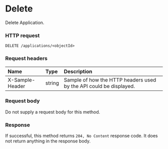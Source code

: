 # Delete

Delete Application.
### HTTP request
```http
DELETE /applications/<objectId>

```
### Request headers
| Name       | Type | Description|
|:---------------|:--------|:----------|
| X-Sample-Header  | string  | Sample of how the HTTP headers used by the API could be displayed.|

### Request body
Do not supply a request body for this method.


### Response
If successful, this method returns `204, No Content` response code. It does not return anything in the response body.

<!-- uuid: 3211494e-0e08-46ca-bc29-8c962d69254e\n2015-10-09 15:13:49 UTC -->